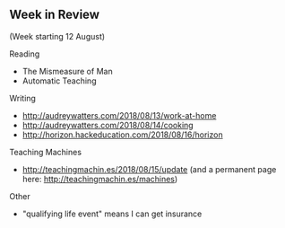 ## Week in Review

(Week starting 12 August)

Reading
* The Mismeasure of Man
* Automatic Teaching

Writing
* http://audreywatters.com/2018/08/13/work-at-home
* http://audreywatters.com/2018/08/14/cooking
* http://horizon.hackeducation.com/2018/08/16/horizon

Teaching Machines
* http://teachingmachin.es/2018/08/15/update (and a permanent page here: http://teachingmachin.es/machines)

Other
* "qualifying life event" means I can get insurance
